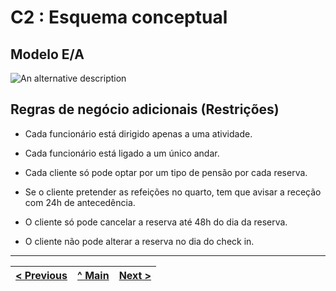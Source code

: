 # C2 : Esquema conceptual

## Modelo E/A

![An alternative description](images/modelo_ea_hotel.png)   

## Regras de negócio adicionais (Restrições)

- Cada funcionário está dirigido apenas a uma atividade.

- Cada funcionário está ligado a um único andar.

- Cada cliente só pode optar por um tipo de pensão por cada reserva.

- Se o cliente pretender as refeições no quarto, tem que avisar a receção com 24h de antecedência.

- O cliente só pode cancelar a reserva até 48h do dia da reserva.

- O cliente não pode alterar a reserva no dia do check in.

---
[< Previous](rebd01.md) | [^ Main](https://github.com/exemploTrabalho/reportSIBD/) | [Next >](rebd03.md)
:--- | :---: | ---: 
